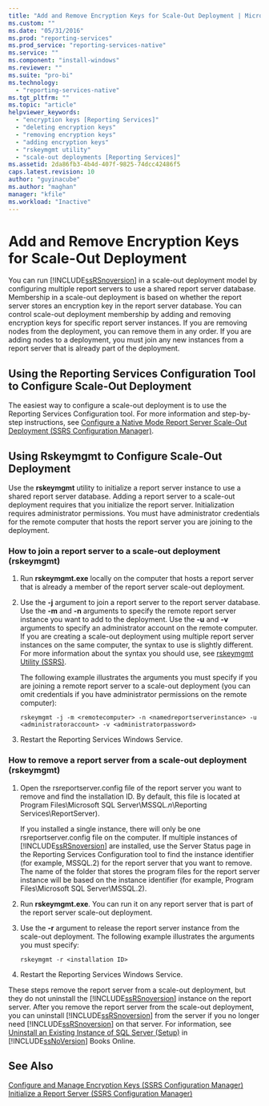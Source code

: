 ```yaml
---
title: "Add and Remove Encryption Keys for Scale-Out Deployment | Microsoft Docs"
ms.custom: ""
ms.date: "05/31/2016"
ms.prod: "reporting-services"
ms.prod_service: "reporting-services-native"
ms.service: ""
ms.component: "install-windows"
ms.reviewer: ""
ms.suite: "pro-bi"
ms.technology: 
  - "reporting-services-native"
ms.tgt_pltfrm: ""
ms.topic: "article"
helpviewer_keywords: 
  - "encryption keys [Reporting Services]"
  - "deleting encryption keys"
  - "removing encryption keys"
  - "adding encryption keys"
  - "rskeymgmt utility"
  - "scale-out deployments [Reporting Services]"
ms.assetid: 2da86fb3-4b4d-407f-9825-74dcc42486f5
caps.latest.revision: 10
author: "guyinacube"
ms.author: "maghan"
manager: "kfile"
ms.workload: "Inactive"
---
```

# Add and Remove Encryption Keys for Scale-Out Deployment
  You can run [!INCLUDE[ssRSnoversion](../../includes/ssrsnoversion-md.md)] in a scale-out deployment model by configuring multiple report servers to use a shared report server database. Membership in a scale-out deployment is based on whether the report server stores an encryption key in the report server database. You can control scale-out deployment membership by adding and removing encryption keys for specific report server instances. If you are removing nodes from the deployment, you can remove them in any order. If you are adding nodes to a deployment, you must join any new instances from a report server that is already part of the deployment.  
  
## Using the Reporting Services Configuration Tool to Configure Scale-Out Deployment  
 The easiest way to configure a scale-out deployment is to use the Reporting Services Configuration tool. For more information and step-by-step instructions, see [Configure a Native Mode Report Server Scale-Out Deployment &#40;SSRS Configuration Manager&#41;](../../reporting-services/install-windows/configure-a-native-mode-report-server-scale-out-deployment.md).  
  
## Using Rskeymgmt to Configure Scale-Out Deployment  
 Use the **rskeymgmt** utility to initialize a report server instance to use a shared report server database. Adding a report server to a scale-out deployment requires that you initialize the report server. Initialization requires administrator permissions. You must have administrator credentials for the remote computer that hosts the report server you are joining to the deployment.  
  
### How to join a report server to a scale-out deployment (rskeymgmt)  
  
1.  Run **rskeymgmt.exe** locally on the computer that hosts a report server that is already a member of the report server scale-out deployment.  
  
2.  Use the **-j** argument to join a report server to the report server database. Use the **-m** and **-n** arguments to specify the remote report server instance you want to add to the deployment. Use the **-u** and **-v** arguments to specify an administrator account on the remote computer. If you are creating a scale-out deployment using multiple report server instances on the same computer, the syntax to use is slightly different. For more information about the syntax you should use, see [rskeymgmt Utility &#40;SSRS&#41;](../../reporting-services/tools/rskeymgmt-utility-ssrs.md).  
  
     The following example illustrates the arguments you must specify if you are joining a remote report server to a scale-out deployment (you can omit credentials if you have administrator permissions on the remote computer):  
  
    ```  
    rskeymgmt -j -m <remotecomputer> -n <namedreportserverinstance> -u <administratoraccount> -v <administratorpassword>  
    ```
3. Restart the Reporting Services Windows Service.
  
### How to remove a report server from a scale-out deployment (rskeymgmt)  
  
1.  Open the rsreportserver.config file of the report server you want to remove and find the installation ID. By default, this file is located at Program Files\Microsoft SQL Server\MSSQL.*n*\Reporting Services\ReportServer).  
  
     If you installed a single instance, there will only be one rsreportserver.config file on the computer. If multiple instances of [!INCLUDE[ssRSnoversion](../../includes/ssrsnoversion-md.md)] are installed, use the Server Status page in the Reporting Services Configuration tool to find the instance identifier (for example, MSSQL.2) for the report server that you want to remove. The name of the folder that stores the program files for the report server instance will be based on the instance identifier (for example, Program Files\Microsoft SQL Server\MSSQL.2).  
  
2.  Run **rskeymgmt.exe**. You can run it on any report server that is part of the report server scale-out deployment.  
  
3.  Use the **-r** argument to release the report server instance from the scale-out deployment. The following example illustrates the arguments you must specify:  
  
    ```  
    rskeymgmt -r <installation ID>  
    ```  
4. Restart the Reporting Services Windows Service.
  
 These steps remove the report server from a scale-out deployment, but they do not uninstall the [!INCLUDE[ssRSnoversion](../../includes/ssrsnoversion-md.md)] instance on the report server. After you remove the report server from the scale-out deployment, you can uninstall [!INCLUDE[ssRSnoversion](../../includes/ssrsnoversion-md.md)] from the server if you no longer need [!INCLUDE[ssRSnoversion](../../includes/ssrsnoversion-md.md)] on that server. For information, see [Uninstall an Existing Instance of SQL Server &#40;Setup&#41;](../../sql-server/install/uninstall-an-existing-instance-of-sql-server-setup.md) in [!INCLUDE[ssNoVersion](../../includes/ssnoversion-md.md)] Books Online.  
  
## See Also  
 [Configure and Manage Encryption Keys &#40;SSRS Configuration Manager&#41;](../../reporting-services/install-windows/ssrs-encryption-keys-manage-encryption-keys.md)   
 [Initialize a Report Server &#40;SSRS Configuration Manager&#41;](../../reporting-services/install-windows/ssrs-encryption-keys-initialize-a-report-server.md)  
  
  
